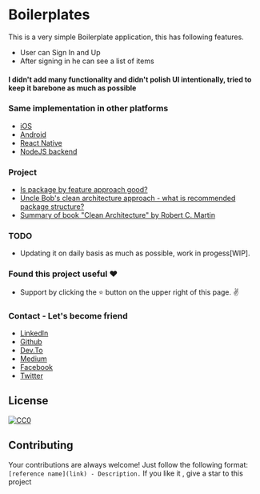 # Boilerplates

This is a very simple Boilerplate application, this has following features.

  - User can Sign In and Up
  - After signing in he can see a list of items
  
  #### I didn't add many functionality and didn't polish UI intentionally, tried to keep it barebone as much as possible 
  
  ### Same implementation in other platforms
   - [iOS](https://github.com/simpleboilerplates/BooksDemoiOS) 
   - [Android](https://github.com/SimpleBoilerplates/Android) 
   - [React Native](https://github.com/SimpleBoilerplates/React-Native) 
   - [NodeJS backend](https://github.com/simpleboilerplates/BooksDemoNode) 

 

### Project 

* [Is package by feature approach good?](https://stackoverflow.com/questions/11733267/is-package-by-feature-approach-good)
* [Uncle Bob's clean architecture approach - what is recommended package structure?](https://stackoverflow.com/questions/46884449/uncle-bobs-clean-architecture-approach-what-is-recommended-package-structure)
* [Summary of book "Clean Architecture" by Robert C. Martin](https://gist.github.com/navi25/336fcd2247ad0d3d22c2a1cc3961dcff)


### TODO
- Updating it on daily basis as much as possible, work in progess[WIP].

### Found this project useful :heart:
* Support by clicking the :star: button on the upper right of this page. :v:

### Contact - Let's become friend
- [LinkedIn](https://www.linkedin.com/in/sadmansamee/)
- [Github](https://github.com/Sadmansamee)
- [Dev.To](https://dev.to/sadmansamee)
- [Medium](https://medium.com/@sadmansamee)
- [Facebook](https://www.facebook.com/sameesadman)
- [Twitter](https://twitter.com/SameeSadman)


## License
[![CC0](http://mirrors.creativecommons.org/presskit/buttons/88x31/svg/cc-zero.svg)](https://creativecommons.org/publicdomain/zero/1.0/)


## Contributing

Your contributions are always welcome! Just follow the following format: `[reference name](link) - Description.` If you like it , give a star to this project
